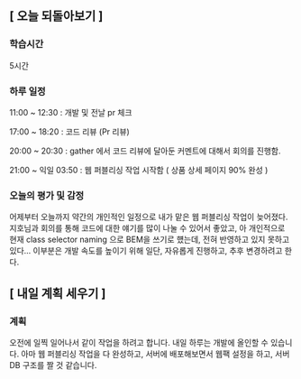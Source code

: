 ## [ 오늘 되돌아보기 ]

### 학습시간 

5시간

### 하루 일정

11:00 ~ 12:30 : 개발 및 전날 pr 체크

17:00 ~ 18:20 : 코드 리뷰 (Pr 리뷰) 

20:00 ~ 20:30 : gather 에서 코드 리뷰에 달아둔 커멘트에 대해서 회의를 진행함.

21:00 ~ 익일 03:50 : 웹 퍼블리싱 작업 시작함 ( 상품 상세 페이지 90% 완성 )



### 오늘의 평가 및 감정

어제부터 오늘까지 약간의 개인적인 일정으로 내가 맡은 웹 퍼블리싱 작업이 늦어졌다. 지호님과 회의를 통해 코드에 대한 얘기를 많이 나눌 수 있어서 좋았고, 아 개인적으로 현재 class selector naming 으로 BEM을 쓰기로 헀는데, 전혀 반영하고 있지 못하고 있다... 이부분은 개발 속도를 높이기 위해 일단, 자유롭게 진행하고, 추후 변경하려고 한다.



## [ 내일 계획 세우기 ]

### 계획

오전에 일찍 일어나서 같이 작업을 하려고 합니다. 내일 하루는 개발에 올인할 수 있습니다. 아마 웹 퍼블리싱 작업을 다 완성하고, 서버에 배포해보면서 웹팩 설정을 하고, 서버 DB 구조를 짤 것 같습니다.

